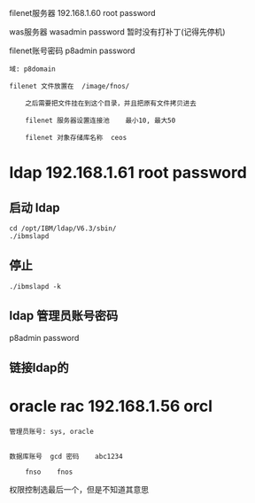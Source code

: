 filenet服务器   192.168.1.60    root    password

was服务器   wasadmin    password    暂时没有打补丁(记得先停机)

filenet账号密码 p8admin password

    域: p8domain
	
    filenet 文件放置在  /image/fnos/
	
        之后需要把文件挂在到这个目录，并且把原有文件拷贝进去
		
        filenet 服务器设置连接池    最小10, 最大50
		
        filenet 对象存储库名称  ceos
		
# ldap    192.168.1.61    root    password

## 启动 ldap
    cd /opt/IBM/ldap/V6.3/sbin/
    ./ibmslapd
## 停止
    ./ibmslapd -k

## ldap 管理员账号密码
p8admin password

## 链接ldap的

# oracle rac  192.168.1.56    orcl


    管理员账号: sys, oracle


    数据库账号  gcd 密码    abc1234

        fnso    fnos
	
权限控制选最后一个，但是不知道其意思

